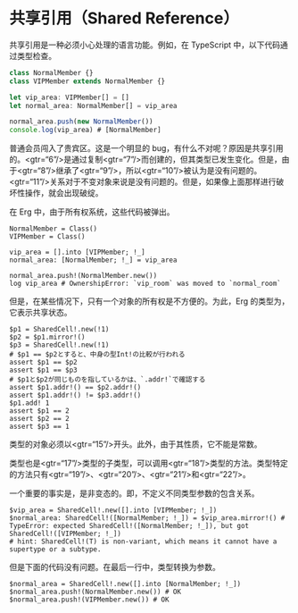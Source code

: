 # 共享引用（Shared Reference）

共享引用是一种必须小心处理的语言功能。例如，在 TypeScript 中，以下代码通过类型检查。


```typescript
class NormalMember {}
class VIPMember extends NormalMember {}

let vip_area: VIPMember[] = []
let normal_area: NormalMember[] = vip_area

normal_area.push(new NormalMember())
console.log(vip_area) # [NormalMember]
```

普通会员闯入了贵宾区。这是一个明显的 bug，有什么不对呢？原因是共享引用的。<gtr=“6”/>是通过复制<gtr=“7”/>而创建的，但其类型已发生变化。但是，由于<gtr=“8”/>继承了<gtr=“9”/>，所以<gtr=“10”/>被认为是没有问题的。<gtr=“11”/>关系对于不变对象来说是没有问题的。但是，如果像上面那样进行破坏性操作，就会出现破绽。

在 Erg 中，由于所有权系统，这些代码被弹出。


```erg
NormalMember = Class()
VIPMember = Class()

vip_area = [].into [VIPMember; !_]
normal_area: [NormalMember; !_] = vip_area

normal_area.push!(NormalMember.new())
log vip_area # OwnershipError: `vip_room` was moved to `normal_room`
```

但是，在某些情况下，只有一个对象的所有权是不方便的。为此，Erg 的类型为，它表示共享状态。


```erg
$p1 = SharedCell!.new(!1)
$p2 = $p1.mirror!()
$p3 = SharedCell!.new(!1)
# $p1 == $p2とすると、中身の型Int!の比較が行われる
assert $p1 == $p2
assert $p1 == $p3
# $p1と$p2が同じものを指しているかは、`.addr!`で確認する
assert $p1.addr!() == $p2.addr!()
assert $p1.addr!() != $p3.addr!()
$p1.add! 1
assert $p1 == 2
assert $p2 == 2
assert $p3 == 1
```

类型的对象必须以<gtr=“15”/>开头。此外，由于其性质，它不能是常数。

类型也是<gtr=“17”/>类型的子类型，可以调用<gtr=“18”/>类型的方法。类型特定的方法只有<gtr=“19”/>、<gtr=“20”/>、<gtr=“21”/>和<gtr=“22”/>。

一个重要的事实是，是非变态的。即，不定义不同类型参数的包含关系。


```erg
$vip_area = SharedCell!.new([].into [VIPMember; !_])
$normal_area: SharedCell!([NormalMember; !_]) = $vip_area.mirror!() # TypeError: expected SharedCell!([NormalMember; !_]), but got SharedCell!([VIPMember; !_])
# hint: SharedCell!(T) is non-variant, which means it cannot have a supertype or a subtype.
```

但是下面的代码没有问题。在最后一行中，类型转换为参数。


```erg
$normal_area = SharedCell!.new([].into [NormalMember; !_])
$normal_area.push!(NormalMember.new()) # OK
$normal_area.push!(VIPMember.new()) # OK
```
